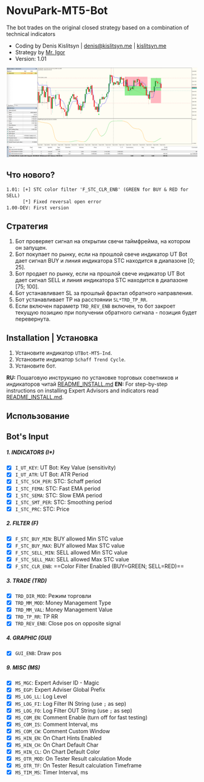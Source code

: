 # NovuPark-MT5-Bot

The bot trades on the original closed strategy based on a combination of technical indicators

* Coding by Denis Kislitsyn | denis@kislitsyn.me | [kislitsyn.me](https://kislitsyn.me/personal/algo)
* Strategy by [Mr. Igor](https://t.me/Yudintut)
* Version: 1.01

![Layout](img/UM001.%20Layout.png)

## Что нового?
```
1.01: [+] STC color filter 'F_STC_CLR_ENB' (GREEN for BUY & RED for SELL)
      [*] Fixed reversal open error
1.00-DEV: First version
```

## Стратегия

1. Бот проверяет сигнал на открытии свечи таймфрейма, на котором он запущен.
2. Бот покупает по рынку, если на прошлой свече индикатор UT Bot дает сигнал BUY и линия индикатора STC находится в диапазоне [0; 25]. 
3. Бот продает по рынку, если на прошлой свече индикатор UT Bot дает сигнал SELL и линия индикатора STC находится в диапазоне [75; 100].
4. Бот устанавливает SL за прошлый фрактал обратного направления.
5. Бот устанавливает TP на расстоянии `SL*TRD_TP_RR`.
6. Если включен параметр `TRD_REV_ENB` включен, то бот закроет текущую позицию при получении обратного сигнала - позиция будет перевернута.  

## Installation | Установка

1. Установите индикатор `UTBot-MT5-Ind`.
2. Установите индикатор `Schaff Trend Cycle`.
3. Установите бот. 

**RU:** Пошаговую инструкцию по установке торговых советников и индикаторов читай [README_INSTALL.md](README_INSTALL.md)
**EN:** For step-by-step instructions on installing Expert Advisors and indicators read [README_INSTALL.md](README_INSTALL.md).

## Использование


## Bot's Input

##### 1. INDICATORS (I*)
- [x] `I_UT_KEY`: UT Bot: Key Value (sensitivity)
- [x] `I_UT_ATR`: UT Bot: ATR Period
- [x] `I_STC_SCH_PER`: STC: Schaff period
- [x] `I_STC_FEMA`: STC: Fast EMA period
- [x] `I_STC_SEMA`: STC: Slow EMA period
- [x] `I_STC_SMT_PER`: STC: Smoothing period
- [x] `I_STC_PRC`: STC: Price

##### 2. FILTER (F)
- [x] `F_STC_BUY_MIN`: BUY allowed Min STC value
- [x] `F_STC_BUY_MAX`: BUY allowed Max STC value
- [x] `F_STC_SELL_MIN`: SELL allowed Min STC value
- [x] `F_STC_SELL_MAX`: SELL allowed Max STC value
- [x] `F_STC_CLR_ENB`: ==Color Filter Enabled (BUY=GREEN; SELL=RED)==

##### 3. TRADE (TRD)
- [x] `TRD_DIR_MOD`: Режим торговли
- [x] `TRD_MM_MOD`: Money Management Type
- [x] `TRD_MM_VAL`: Money Management Value
- [x] `TRD_TP_RR`: TP RR
- [x] `TRD_REV_ENB`: Close pos on opposite signal

##### 4. GRAPHIC (GUI)
- [x] `GUI_ENB`: Draw pos

##### 9. MISC (MS)
- [x] `MS_MGC`: Expert Adviser ID - Magic
- [x] `MS_EGP`: Expert Adviser Global Prefix
- [x] `MS_LOG_LL`: Log Level
- [x] `MS_LOG_FI`: Log Filter IN String (use `;` as sep)
- [x] `MS_LOG_FO`: Log Filter OUT String (use `;` as sep)
- [x] `MS_COM_EN`: Comment Enable (turn off for fast testing)
- [x] `MS_COM_IS`: Comment Interval, ms
- [x] `MS_COM_CW`: Comment Custom Window
- [x] `MS_HIN_EN`: On Chart Hints Enabled
- [x] `MS_HIN_CH`: On Chart Default Char
- [x] `MS_HIN_CL`: On Chart Default Color
- [x] `MS_OTR_MOD`: On Tester Result calculation Mode
- [x] `MS_OTR_TF`: On Tester Result calculation Timeframe
- [x] `MS_TIM_MS`: Timer Interval, ms